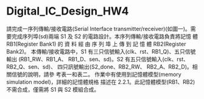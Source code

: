 Digital_IC_Design_HW4
=====================

請完成一序列傳輸/接收電路(Serial Interface transmitter/receiver)(如圖一)。需
要完成序列埠(sd)兩端  S1  及  S2  的電路設計。本序列傳輸/接收電路負責將記憶
體   RB1(Register  Bank1) 的 資 料 經 由 序 列 埠 上 傳 到 記 憶 體   RB2(Register 
Bank2)。 
本傳輸/接收電路中，S1  有三只信號輸入(clk、rst、RB1_Q)、五只信號輸出
(RB1_RW、RB1_A、  RB1_D、sen、sd)。S2  有五只信號輸入(clk、rst、RB2_Q、sen、sd)、
四只訊號輸出(S2_done、RB2_RW、  RB2_A、RB2_D)。相關信號的說明，請參
考表一和表二。 
作業中有使用到記憶體模型(memory simulation model)，詳細的記憶體規格
描述在  2.2.1。此記憶體模型(RB1、RB2)不需合成，僅需將 S1 與 S2 模組合成。 
